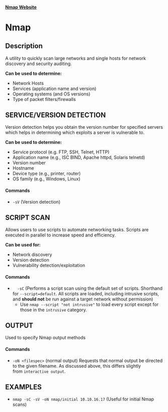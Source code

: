 #### [Nmap Website](https://nmap.org/)

# Nmap
## Description
A utility to quickly scan large networks and single hosts for network discovery and security auditing. 

**Can be used to determine:**
* Network Hosts
* Services (application name and version)
* Operating systems (and OS versions)
* Type of packet filters/firewalls

## SERVICE/VERSION DETECTION
Version detection helps you obtain the version number for specified servers which helps in determining which exploits a server is vulnerable to.

**Can be used to determine:**
* Service protocol (e.g. FTP, SSH, Telnet, HTTP)
* Application name (e.g., ISC BIND, Apache httpd, Solaris telnetd)
* Version number
* Hostname
* Device type (e.g., printer, router)
* OS family (e.g., Windows, Linux)

#### Commands
* `-sV` (Version detection)


## SCRIPT SCAN
Allows users to use scripts to automate networking tasks. Scripts are executed in parallel to increase speed and efficiency.

**Can be used for:**
* Network discovery
* Version detection
* Vulnerability detection/exploitation

#### Commands
* `  -sC` (Performs a script scan using the default set of scripts. Shorthand for `--script=default`. All scripts are loaded, including intrusive scripts, and **should not** be run against a target network without permission)
	* Use `nmap --script "not intrusive"` to load every script except for those in the `intrusive` category.


## OUTPUT
Used to specify Nmap output methods

#### Commands
* `-oN <filespec>` (normal output) Requests that normal output be directed to the given filename. As discussed above, this differs slightly from `interactive output`.


## EXAMPLES
* `nmap -sC -sV -oN nmap/initial 10.10.16.17` (Useful for initial Nmap scans)
